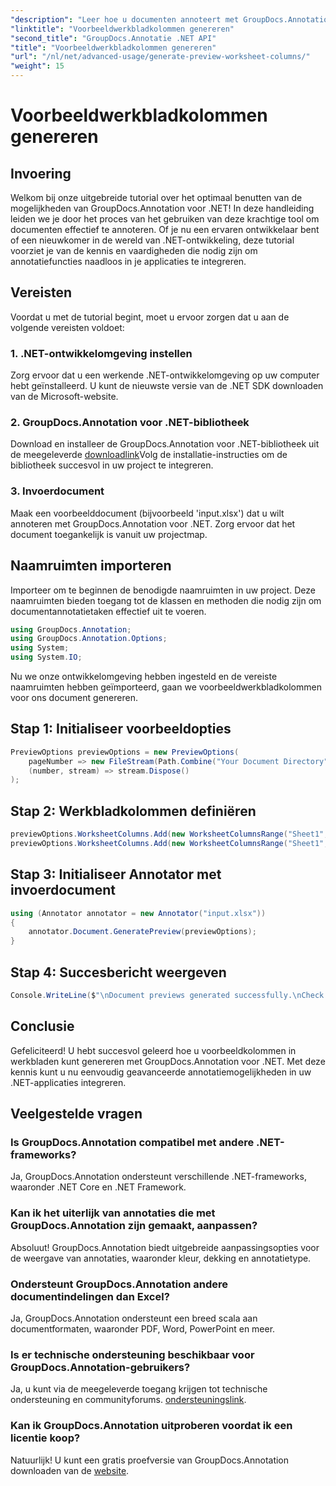 ```yaml
---
"description": "Leer hoe u documenten annoteert met GroupDocs.Annotation voor .NET. Stapsgewijze handleiding voor .NET-ontwikkelaars. Verbeter uw applicaties."
"linktitle": "Voorbeeldwerkbladkolommen genereren"
"second_title": "GroupDocs.Annotatie .NET API"
"title": "Voorbeeldwerkbladkolommen genereren"
"url": "/nl/net/advanced-usage/generate-preview-worksheet-columns/"
"weight": 15
---
```


# Voorbeeldwerkbladkolommen genereren

## Invoering
Welkom bij onze uitgebreide tutorial over het optimaal benutten van de mogelijkheden van GroupDocs.Annotation voor .NET! In deze handleiding leiden we je door het proces van het gebruiken van deze krachtige tool om documenten effectief te annoteren. Of je nu een ervaren ontwikkelaar bent of een nieuwkomer in de wereld van .NET-ontwikkeling, deze tutorial voorziet je van de kennis en vaardigheden die nodig zijn om annotatiefuncties naadloos in je applicaties te integreren.
## Vereisten
Voordat u met de tutorial begint, moet u ervoor zorgen dat u aan de volgende vereisten voldoet:
### 1. .NET-ontwikkelomgeving instellen
Zorg ervoor dat u een werkende .NET-ontwikkelomgeving op uw computer hebt geïnstalleerd. U kunt de nieuwste versie van de .NET SDK downloaden van de Microsoft-website.
### 2. GroupDocs.Annotation voor .NET-bibliotheek
Download en installeer de GroupDocs.Annotation voor .NET-bibliotheek uit de meegeleverde [downloadlink](https://releases.groupdocs.com/annotation/net/)Volg de installatie-instructies om de bibliotheek succesvol in uw project te integreren.
### 3. Invoerdocument
Maak een voorbeelddocument (bijvoorbeeld 'input.xlsx') dat u wilt annoteren met GroupDocs.Annotation voor .NET. Zorg ervoor dat het document toegankelijk is vanuit uw projectmap.

## Naamruimten importeren
Importeer om te beginnen de benodigde naamruimten in uw project. Deze naamruimten bieden toegang tot de klassen en methoden die nodig zijn om documentannotatietaken effectief uit te voeren.

```csharp
using GroupDocs.Annotation;
using GroupDocs.Annotation.Options;
using System;
using System.IO;
```

Nu we onze ontwikkelomgeving hebben ingesteld en de vereiste naamruimten hebben geïmporteerd, gaan we voorbeeldwerkbladkolommen voor ons document genereren.
## Stap 1: Initialiseer voorbeeldopties
```csharp
PreviewOptions previewOptions = new PreviewOptions(
    pageNumber => new FileStream(Path.Combine("Your Document Directory", $"cells_page{pageNumber}.png"), FileMode.Create),
    (number, stream) => stream.Dispose()
);
```
## Stap 2: Werkbladkolommen definiëren
```csharp
previewOptions.WorksheetColumns.Add(new WorksheetColumnsRange("Sheet1", 2, 3));
previewOptions.WorksheetColumns.Add(new WorksheetColumnsRange("Sheet1", 1, 1));
```
## Stap 3: Initialiseer Annotator met invoerdocument
```csharp
using (Annotator annotator = new Annotator("input.xlsx"))
{
    annotator.Document.GeneratePreview(previewOptions);
}
```
## Stap 4: Succesbericht weergeven
```csharp
Console.WriteLine($"\nDocument previews generated successfully.\nCheck output in {"Your Document Directory"}.");
```

## Conclusie
Gefeliciteerd! U hebt succesvol geleerd hoe u voorbeeldkolommen in werkbladen kunt genereren met GroupDocs.Annotation voor .NET. Met deze kennis kunt u nu eenvoudig geavanceerde annotatiemogelijkheden in uw .NET-applicaties integreren.
## Veelgestelde vragen
### Is GroupDocs.Annotation compatibel met andere .NET-frameworks?
Ja, GroupDocs.Annotation ondersteunt verschillende .NET-frameworks, waaronder .NET Core en .NET Framework.
### Kan ik het uiterlijk van annotaties die met GroupDocs.Annotation zijn gemaakt, aanpassen?
Absoluut! GroupDocs.Annotation biedt uitgebreide aanpassingsopties voor de weergave van annotaties, waaronder kleur, dekking en annotatietype.
### Ondersteunt GroupDocs.Annotation andere documentindelingen dan Excel?
Ja, GroupDocs.Annotation ondersteunt een breed scala aan documentformaten, waaronder PDF, Word, PowerPoint en meer.
### Is er technische ondersteuning beschikbaar voor GroupDocs.Annotation-gebruikers?
Ja, u kunt via de meegeleverde toegang krijgen tot technische ondersteuning en communityforums. [ondersteuningslink](https://forum.groupdocs.com/c/annotation/10).
### Kan ik GroupDocs.Annotation uitproberen voordat ik een licentie koop?
Natuurlijk! U kunt een gratis proefversie van GroupDocs.Annotation downloaden van de [website](https://releases.groupdocs.com/).